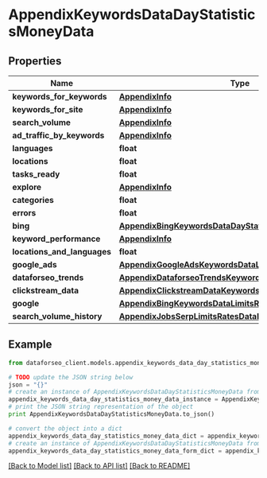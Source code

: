 # AppendixKeywordsDataDayStatisticsMoneyData


## Properties

Name | Type | Description | Notes
------------ | ------------- | ------------- | -------------
**keywords_for_keywords** | [**AppendixInfo**](AppendixInfo.md) |  | [optional] 
**keywords_for_site** | [**AppendixInfo**](AppendixInfo.md) |  | [optional] 
**search_volume** | [**AppendixInfo**](AppendixInfo.md) |  | [optional] 
**ad_traffic_by_keywords** | [**AppendixInfo**](AppendixInfo.md) |  | [optional] 
**languages** | **float** |  | [optional] 
**locations** | **float** |  | [optional] 
**tasks_ready** | **float** |  | [optional] 
**explore** | [**AppendixInfo**](AppendixInfo.md) |  | [optional] 
**categories** | **float** |  | [optional] 
**errors** | **float** |  | [optional] 
**bing** | [**AppendixBingKeywordsDataDayStatisticsDataInfo**](AppendixBingKeywordsDataDayStatisticsDataInfo.md) |  | [optional] 
**keyword_performance** | [**AppendixInfo**](AppendixInfo.md) |  | [optional] 
**locations_and_languages** | **float** |  | [optional] 
**google_ads** | [**AppendixGoogleAdsKeywordsDataLimitsRatesDataInfo**](AppendixGoogleAdsKeywordsDataLimitsRatesDataInfo.md) |  | [optional] 
**dataforseo_trends** | [**AppendixDataforseoTrendsKeywordsDataLimitsRatesDataInfo**](AppendixDataforseoTrendsKeywordsDataLimitsRatesDataInfo.md) |  | [optional] 
**clickstream_data** | [**AppendixClickstreamDataKeywordsDataLimitsRatesDataInfo**](AppendixClickstreamDataKeywordsDataLimitsRatesDataInfo.md) |  | [optional] 
**google** | [**AppendixBingKeywordsDataLimitsRatesDataInfo**](AppendixBingKeywordsDataLimitsRatesDataInfo.md) |  | [optional] 
**search_volume_history** | [**AppendixJobsSerpLimitsRatesDataInfo**](AppendixJobsSerpLimitsRatesDataInfo.md) |  | [optional] 

## Example

```python
from dataforseo_client.models.appendix_keywords_data_day_statistics_money_data import AppendixKeywordsDataDayStatisticsMoneyData

# TODO update the JSON string below
json = "{}"
# create an instance of AppendixKeywordsDataDayStatisticsMoneyData from a JSON string
appendix_keywords_data_day_statistics_money_data_instance = AppendixKeywordsDataDayStatisticsMoneyData.from_json(json)
# print the JSON string representation of the object
print AppendixKeywordsDataDayStatisticsMoneyData.to_json()

# convert the object into a dict
appendix_keywords_data_day_statistics_money_data_dict = appendix_keywords_data_day_statistics_money_data_instance.to_dict()
# create an instance of AppendixKeywordsDataDayStatisticsMoneyData from a dict
appendix_keywords_data_day_statistics_money_data_form_dict = appendix_keywords_data_day_statistics_money_data.from_dict(appendix_keywords_data_day_statistics_money_data_dict)
```
[[Back to Model list]](../README.md#documentation-for-models) [[Back to API list]](../README.md#documentation-for-api-endpoints) [[Back to README]](../README.md)


